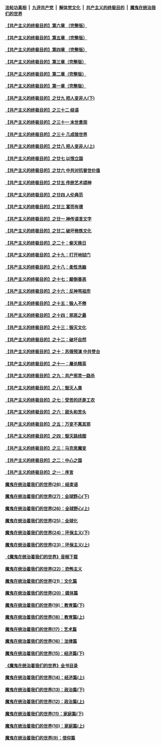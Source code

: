 

####  [法轮功真相](../../../../basic/blob/master/README.md?t=07051202) &nbsp;|&nbsp; [九评共产党](../../../../9ping.md/blob/master/README.md?t=07051202) &nbsp;|&nbsp; [解体党文化](../../../../jtdwh.md/blob/master/README.md?t=07051202)  &nbsp;|&nbsp; [共产主义的终极目的](../../../../gczydzjmd.md/blob/master/README.md?t=07051202) &nbsp;|&nbsp; [魔鬼在统治我们的世界](../../../../mgztzwmdsj.md/blob/master/README.md?t=07051202) 

#### [【共产主义的终极目的】第六章 （完整版）](../pages/nsc422/n11428913.md?t=07051202) 

#### [【共产主义的终极目的】第五章 （完整版）](../pages/nsc422/n11428912.md?t=07051202) 

#### [【共产主义的终极目的】第四章 （完整版）](../pages/nsc422/n11428907.md?t=07051202) 

#### [【共产主义的终极目的】第三章（完整版）](../pages/nsc422/n11428848.md?t=07051202) 

#### [【共产主义的终极目的】第二章（完整版）](../pages/nsc422/n11428831.md?t=07051202) 

#### [【共产主义的终极目的】第一章（完整版）](../pages/nsc422/n11417651.md?t=07051202) 

#### [【共产主义的终极目的】之廿九 把人变非人(下)](../pages/nsc422/n11344140.md?t=07051202) 

#### [【共产主义的终极目的】之三十二 结语](../pages/nsc422/n11360535.md?t=07051202) 

#### [【共产主义的终极目的】之三十一 末世景观](../pages/nsc422/n11351129.md?t=07051202) 

#### [【共产主义的终极目的】之三十 几成狼世界](../pages/nsc422/n11348280.md?t=07051202) 

#### [【共产主义的终极目的】之廿八 把人变非人(上)](../pages/nsc422/n11340492.md?t=07051202) 

#### [【共产主义的终极目的】之廿七 以恨立国](../pages/nsc422/n11336944.md?t=07051202) 

#### [【共产主义的终极目的】之廿六 中共对抗普世价值](../pages/nsc422/n11324785.md?t=07051202) 

#### [【共产主义的终极目的】之廿五 传统艺术颂神](../pages/nsc422/n11296396.md?t=07051202) 

#### [【共产主义的终极目的】之廿四 人伦典范](../pages/nsc422/n11296397.md?t=07051202) 

#### [【共产主义的终极目的】之廿三 富而有德](../pages/nsc422/n11283598.md?t=07051202) 

#### [【共产主义的终极目的】之廿一 神传语言文字](../pages/nsc422/n11263265.md?t=07051202) 

#### [【共产主义的终极目的】之廿二 破坏修炼文化](../pages/nsc422/n11245728.md?t=07051202) 

#### [【共产主义的终极目的】之二十：偷天换日](../pages/nsc422/n11238846.md?t=07051202) 

#### [【共产主义的终极目的】之十九：打开地狱门](../pages/nsc422/n11206376.md?t=07051202) 

#### [【共产主义的终极目的】之十八：柔性洗脑](../pages/nsc422/n11199994.md?t=07051202) 

#### [【共产主义的终极目的】之十七：颠倒善恶](../pages/nsc422/n11179782.md?t=07051202) 

#### [【共产主义的终极目的】之十六：反神骂祖宗](../pages/nsc422/n11166798.md?t=07051202) 

#### [【共产主义的终极目的】之十五：毁人不倦](../pages/nsc422/n11166792.md?t=07051202) 

#### [【共产主义的终极目的】之十四：邪恶之最](../pages/nsc422/n11150249.md?t=07051202) 

#### [【共产主义的终极目的】之十三：毁灭文化](../pages/nsc422/n11135227.md?t=07051202) 

#### [【共产主义的终极目的】之十二：破坏自然](../pages/nsc422/n11135214.md?t=07051202) 

#### [【共产主义的终极目的】之十：苏俄预演 中共登台](../pages/nsc422/n11118424.md?t=07051202) 

#### [【共产主义的终极目的】之十一：屠杀精英](../pages/nsc422/n11118442.md?t=07051202) 

#### [【共产主义的终极目的】之九：共产邪灵一路杀](../pages/nsc422/n11114139.md?t=07051202) 

#### [【共产主义的终极目的】之八：毁灭人类](../pages/nsc422/n11108503.md?t=07051202) 

#### [【共产主义的终极目的】之七：受苦的还是工农](../pages/nsc422/n11101809.md?t=07051202) 

#### [【共产主义的终极目的】之六：甜头和苦头](../pages/nsc422/n11096971.md?t=07051202) 

#### [【共产主义的终极目的】之五：万变不离其邪](../pages/nsc422/n11091285.md?t=07051202) 

#### [【共产主义的终极目的】之四：毁灭路线图](../pages/nsc422/n11086284.md?t=07051202) 

#### [【共产主义的终极目的】之三：马克思魔变](../pages/nsc422/n11061941.md?t=07051202) 

#### [【共产主义的终极目的】之二：中心之国](../pages/nsc422/n11047728.md?t=07051202) 

#### [【共产主义的终极目的】之一：序言](../pages/nsc422/n11086077.md?t=07051202) 

#### [魔鬼在统治着我们的世界(28)：结束语](../pages/nsc422/n10936246.md?t=07051202) 

#### [魔鬼在统治着我们的世界(27)：全球野心(下)](../pages/nsc422/n10928319.md?t=07051202) 

#### [魔鬼在统治着我们的世界(26)：全球野心(上)](../pages/nsc422/n10900318.md?t=07051202) 

#### [魔鬼在统治着我们的世界(25)：全球化](../pages/nsc422/n10788205.md?t=07051202) 

#### [魔鬼在统治着我们的世界(24)：环保主义(下)](../pages/nsc422/n10695307.md?t=07051202) 

#### [魔鬼在统治着我们的世界(23)：环保主义(上)](../pages/nsc422/n10688613.md?t=07051202) 

#### [《魔鬼在统治着我们的世界》音频下载](../pages/nsc422/n10635553.md?t=07051202) 

#### [魔鬼在统治着我们的世界(22)：恐怖主义](../pages/nsc422/n10614727.md?t=07051202) 

#### [魔鬼在统治着我们的世界(21)：文化篇](../pages/nsc422/n10597706.md?t=07051202) 

#### [魔鬼在统治着我们的世界(20)：媒体篇](../pages/nsc422/n10586579.md?t=07051202) 

#### [魔鬼在统治着我们的世界(19)：教育篇(下)](../pages/nsc422/n10564808.md?t=07051202) 

#### [魔鬼在统治着我们的世界(18)：教育篇(上)](../pages/nsc422/n10526970.md?t=07051202) 

#### [魔鬼在统治着我们的世界(17)：艺术篇](../pages/nsc422/n10499093.md?t=07051202) 

#### [魔鬼在统治着我们的世界(16)：法律篇](../pages/nsc422/n10485969.md?t=07051202) 

#### [魔鬼在统治着我们的世界(15)：经济篇(下)](../pages/nsc422/n10469975.md?t=07051202) 

#### [《魔鬼在统治着我们的世界》全书目录](../pages/nsc422/n10464261.md?t=07051202) 

#### [魔鬼在统治着我们的世界(14)：经济篇(上)](../pages/nsc422/n10457370.md?t=07051202) 

#### [魔鬼在统治着我们的世界(13)：政治篇(下)](../pages/nsc422/n10448270.md?t=07051202) 

#### [魔鬼在统治着我们的世界(12)：政治篇(上)](../pages/nsc422/n10444576.md?t=07051202) 

#### [魔鬼在统治着我们的世界(11)：家庭篇(下)](../pages/nsc422/n10440961.md?t=07051202) 

#### [魔鬼在统治着我们的世界(10)：家庭篇(上)](../pages/nsc422/n10435448.md?t=07051202) 

#### [魔鬼在统治着我们的世界(9)：信仰篇](../pages/nsc422/n10432159.md?t=07051202) 

